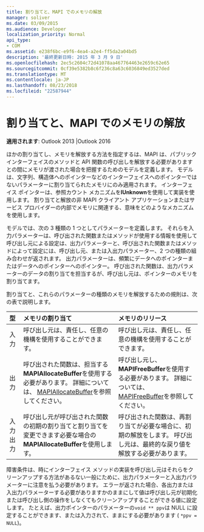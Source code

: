 ```yaml
---
title: 割り当てと、MAPI でのメモリの解放
manager: soliver
ms.date: 03/09/2015
ms.audience: Developer
localization_priority: Normal
api_type:
- COM
ms.assetid: e238f6bc-e9f6-4ea4-a2e4-ff5da2a04bd5
description: '最終更新日時: 2015 年 3 月 9 日'
ms.openlocfilehash: 2ec5c2604c72d41078aa467764463e2659c62e65
ms.sourcegitcommit: 0cf39e5382b8c6f236c8a63c6036849ed3527ded
ms.translationtype: MT
ms.contentlocale: ja-JP
ms.lasthandoff: 08/23/2018
ms.locfileid: "22587944"
---
```

# <a name="allocating-and-freeing-memory-in-mapi"></a>割り当てと、MAPI でのメモリの解放

  
  
**適用されます**: Outlook 2013 |Outlook 2016 
  
ほかの割り当てし、メモリを解放する方法を指定するは、MAPI は、パブリック インターフェイスのメソッドと API 関数の呼び出しを解放する必要がありますとの間にメモリが渡された場合を把握するためのモデルを定義します。 モデルは、文字列、構造体へのポインターなどのインターフェイスへのポインターではないパラメーターに割り当てられたメモリにのみ適用されます。 インターフェイス ポインターは、参照カウント メカニズムを**IUnknown**を使用して実装を使用します。 割り当てと解放の非 MAPI クライアント アプリケーションまたはサービス プロバイダーの内部でメモリに関連する、意味をどのようなメカニズムを使用します。 
  
モデルでは、次の 3 種類の 1 つとしてパラメーターを定義します。 それらを入力パラメーターは、呼び出された関数またはメソッドが使用する情報を使用して呼び出し元による設定は、出力パラメーターと、呼び出された関数またはメソッドによって設定には、呼び出し元、または入出力パラメーター、2 つの種類の組み合わせが返されます。 出力パラメーターは、頻繁にデータへのポインターまたはデータへのポインターへのポインター。 呼び出された関数は、出力パラメーターのデータの割り当てを担当するが、呼び出し元は、ポインターのメモリを割り当てます。 
  
割り当てと、これらのパラメーターの種類のメモリを解放するための規則は、次の表で説明します。
  
|**型**|**メモリの割り当て**|**メモリのリリース**|
|:-----|:-----|:-----|
|入力  <br/> |呼び出し元は、責任し、任意の機構を使用することができます。  <br/> |呼び出し元は、責任し、任意の機構を使用することができます。  <br/> |
|出力  <br/> |呼び出された関数は、担当する**MAPIAllocateBuffer**を使用する必要があります。 詳細については、 [MAPIAllocateBuffer](mapiallocatebuffer.md)を参照してください。  <br/> |呼び出し元し、 **MAPIFreeBuffer**を使用する必要があります。 詳細については、 [MAPIFreeBuffer](mapifreebuffer.md)を参照してください。  <br/> |
|入力出力  <br/> |呼び出し元が呼び出された関数の初期の割り当てと割り当てを変更できます必要な場合の**MAPIAllocateBuffer**を使用します。  <br/> |呼び出された関数は、再割り当てが必要な場合に、初期の解放をします。 呼び出し元は、最終的な戻り値を解放する必要があります。  <br/> |
   
障害条件は、時にインターフェイス メソッドの実装を呼び出し元はそれらをクリーンアップする方法があるない一般にために、出力パラメーターと入出力パラメーターに注意を払う必要があります。 エラーが返された場合、各出力または入出力パラメーターする必要がありますかのままにして値は呼び出し元が初期化または呼び出し側の操作をしなくてもクリーンアップすることができる値に設定します。 たとえば、出力ポインターのパラメーターの`void ** ppv`は NULL に設定することができます、または入力されて、ままにする必要があります ( `*ppv = NULL`)。
  

